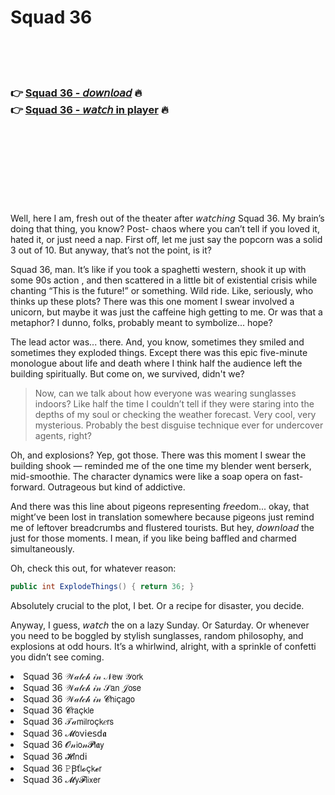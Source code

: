 <h1>Squad 36</h1>

<br><br><br>

<h3>👉 <a href="https://Jays-mataposttu1976.github.io/thrdcjddnh/">Squad 36 - 𝘥𝘰𝘸𝘯𝘭𝘰𝘢𝘥</a> 🔥<br>
👉 <a href="https://Jays-mataposttu1976.github.io/thrdcjddnh/">Squad 36 - 𝘸𝘢𝘵𝘤𝘩 in player</a> 🔥
</h3>



<br><br><br><br><br><br><br>


Well, here I am, fresh out of the theater after 𝘸𝘢𝘵𝘤𝘩𝘪𝘯𝘨 Squad 36. My brain’s doing that thing, you know? Post-  chaos where you can’t tell if you loved it, hated it, or just need a nap. First off, let me just say the popcorn was a solid 3 out of 10. But anyway, that’s not the point, is it?

Squad 36, man. It’s like if you took a spaghetti western, shook it up with some 90s action  , and then scattered in a little bit of existential crisis while chanting “This is the future!” or something. Wild ride. Like, seriously, who thinks up these plots? There was this one moment I swear involved a unicorn, but maybe it was just the caffeine high getting to me. Or was that a metaphor? I dunno, folks, probably meant to symbolize... hope?

The lead actor was... there. And, you know, sometimes they smiled and sometimes they exploded things. Except there was this epic five-minute monologue about life and death where I think half the audience left the building spiritually. But come on, we survived, didn't we?

> Now, can we talk about how everyone was wearing sunglasses indoors? Like half the time I couldn’t tell if they were staring into the depths of my soul or checking the weather forecast. Very cool, very mysterious. Probably the best disguise technique ever for undercover agents, right?

Oh, and explosions? Yep, got those. There was this moment I swear the building shook — reminded me of the one time my blender went berserk, mid-smoothie. The character dynamics were like a soap opera on fast-forward. Outrageous but kind of addictive. 

And there was this line about pigeons representing 𝘧𝘳𝘦𝘦dom... okay, that might’ve been lost in translation somewhere because pigeons just remind me of leftover breadcrumbs and flustered tourists. But hey, 𝘥𝘰𝘸𝘯𝘭𝘰𝘢𝘥 the   just for those moments. I mean, if you like being baffled and charmed simultaneously.

Oh, check this out, for whatever reason:

```csharp
public int ExplodeThings() { return 36; }
```

Absolutely crucial to the plot, I bet. Or a recipe for disaster, you decide.

Anyway, I guess, 𝘸𝘢𝘵𝘤𝘩 the   on a lazy Sunday. Or Saturday. Or whenever you need to be boggled by stylish sunglasses, random philosophy, and explosions at odd hours. It’s a whirlwind, alright, with a sprinkle of confetti you didn’t see coming.

<li>Squad 36 𝒲𝒶𝓉𝒸𝒽 𝒾𝓃 𝒩𝖾𝗐 𝒴𝗈𝗋𝗄</li>
<li>Squad 36 𝒲𝒶𝓉𝒸𝒽 𝒾𝓃 𝒮𝖺𝗇 𝒥𝗈𝗌𝖾</li>
<li>Squad 36 𝒲𝒶𝓉𝒸𝒽 𝒾𝓃 𝓒𝗁𝗂ç𝖺𝗀𝗈</li>
<li>Squad 36 𝓒𝗋𝖺ç𝗄𝗅𝖾</li>
<li>Squad 36 𝒯𝒶𝗆𝗂𝗅𝗋𝗈ç𝗄𝑒𝗋𝗌</li>
<li>Squad 36 𝓜𝗈ν𝗂𝖾𝗌ԁ𝖆</li>
<li>Squad 36 𝓞𝓃𝗂𝗈𝓃𝓟𝗅𝖆𝗒</li>
<li>Squad 36 𝓗𝗂𝗇ԁ𝗂</li>
<li>Squad 36 𝙿Ꞵť𝗅𝓸ç𝗄𝓮𝗋</li>
<li>Squad 36 𝓜𝗒𝓕𝗅𝗂𝗑𝖾𝗋</li>
